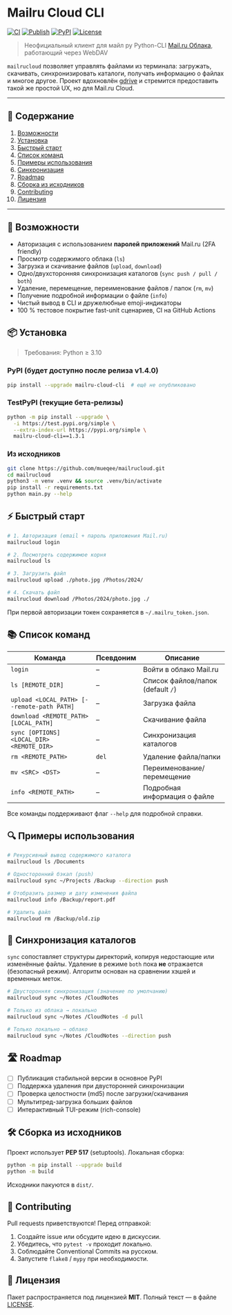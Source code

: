 # Mailru Cloud CLI

[![CI](https://github.com/mueqee/mailrucloud/actions/workflows/ci.yml/badge.svg)](https://github.com/mueqee/mailrucloud/actions/workflows/ci.yml)
[![Publish](https://github.com/mueqee/mailrucloud/actions/workflows/publish.yml/badge.svg)](https://github.com/mueqee/mailrucloud/actions/workflows/publish.yml)
[![PyPI](https://img.shields.io/pypi/v/mailru-cloud-cli.svg)](https://pypi.org/project/mailru-cloud-cli/)
[![License](https://img.shields.io/badge/license-MIT-blue.svg)](LICENSE)

> Неофициальный клиент для майл ру Python-CLI [Mail.ru Облака](https://cloud.mail.ru), работающий через WebDAV

`mailrucloud` позволяет управлять файлами из терминала: загружать, скачивать, синхронизировать каталоги, получать информацию о файлах и многое другое. Проект вдохновлён [gdrive](https://github.com/prasmussen/gdrive) и стремится предоставить такой же простой UX, но для Mail.ru Cloud.

---

## 📑 Содержание

1. [Возможности](#-возможности)
2. [Установка](#-установка)
3. [Быстрый старт](#-быстрый-старт)
4. [Список команд](#-список-команд)
5. [Примеры использования](#-примеры-использования)
6. [Синхронизация](#-синхронизация)
7. [Roadmap](#-roadmap)
8. [Сборка из исходников](#-сборка-из-исходников)
9. [Contributing](#-contributing)
10. [Лицензия](#-лицензия)

---

## 🚀 Возможности

* Авторизация с использованием **паролей приложений** Mail.ru (2FA friendly)
* Просмотр содержимого облака (`ls`)
* Загрузка и скачивание файлов (`upload`, `download`)
* Одно/двухсторонняя синхронизация каталогов (`sync push / pull / both`)
* Удаление, перемещение, переименование файлов / папок (`rm`, `mv`)
* Получение подробной информации о файле (`info`)
* Чистый вывод в CLI и дружелюбные emoji-индикаторы
* 100 % тестовое покрытие fast-unit сценариев, CI на GitHub Actions

## 📦 Установка

> Требования: Python ≥ 3.10

### PyPI (будет доступно после релиза v1.4.0)
```bash
pip install --upgrade mailru-cloud-cli  # ещё не опубликовано
```

### TestPyPI (текущие бета-релизы)
```bash
python -m pip install --upgrade \
  -i https://test.pypi.org/simple \
  --extra-index-url https://pypi.org/simple \
  mailru-cloud-cli==1.3.1
```

### Из исходников
```bash
git clone https://github.com/mueqee/mailrucloud.git
cd mailrucloud
python3 -m venv .venv && source .venv/bin/activate
pip install -r requirements.txt
python main.py --help
```

## ⚡️ Быстрый старт

```bash
# 1. Авторизация (email + пароль приложения Mail.ru)
mailrucloud login

# 2. Посмотреть содержимое корня
mailrucloud ls

# 3. Загрузить файл
mailrucloud upload ./photo.jpg /Photos/2024/

# 4. Скачать файл
mailrucloud download /Photos/2024/photo.jpg ./
```

При первой авторизации токен сохраняется в `~/.mailru_token.json`.

## 📚 Список команд

| Команда | Псевдоним | Описание |
|---------|-----------|----------|
| `login` | – | Войти в облако Mail.ru |
| `ls [REMOTE_DIR]` | – | Список файлов/папок (default `/`) |
| `upload <LOCAL_PATH> [--remote-path PATH]` | – | Загрузка файла |
| `download <REMOTE_PATH> [LOCAL_PATH]` | – | Скачивание файла |
| `sync [OPTIONS] <LOCAL_DIR> <REMOTE_DIR>` | – | Синхронизация каталогов |
| `rm <REMOTE_PATH>` | `del` | Удаление файла/папки |
| `mv <SRC> <DST>` | – | Переименование/перемещение |
| `info <REMOTE_PATH>` | – | Подробная информация о файле |

Все команды поддерживают флаг `--help` для подробной справки.

## 🔍 Примеры использования

```bash
# Рекурсивный вывод содержимого каталога
mailrucloud ls /Documents

# Односторонний бэкап (push)
mailrucloud sync ~/Projects /Backup --direction push

# Отобразить размер и дату изменения файла
mailrucloud info /Backup/report.pdf

# Удалить файл
mailrucloud rm /Backup/old.zip
```

## 🔄 Синхронизация каталогов

`sync` сопоставляет структуры директорий, копируя недостающие или изменённые файлы.
Удаление в режиме `both` пока **не** отражается (безопасный режим). Алгоритм основан на сравнении хэшей и временных меток.

```bash
# Двусторонняя синхронизация (значение по умолчанию)
mailrucloud sync ~/Notes /CloudNotes

# Только из облака → локально
mailrucloud sync ~/Notes /CloudNotes -d pull

# Только локально → облако
mailrucloud sync ~/Notes /CloudNotes --direction push
```

## 🛣 Roadmap

- [ ] Публикация стабильной версии в основное PyPI
- [ ] Поддержка удаления при двусторонней синхронизации
- [ ] Проверка целостности (md5) после загрузки/скачивания
- [ ] Мультитред-загрузка больших файлов
- [ ] Интерактивный TUI-режим (rich-console)

## 🛠 Сборка из исходников

Проект использует **PEP 517** (setuptools). Локальная сборка:
```bash
python -m pip install --upgrade build
python -m build
```
Исходники пакуются в `dist/`.

## 🤝 Contributing

Pull requests приветствуются! Перед отправкой:
1. Создайте issue или обсудите идею в дискуссии.
2. Убедитесь, что `pytest -v` проходит локально.
3. Соблюдайте Conventional Commits на русском.
4. Запустите `flake8` / `mypy` при необходимости.

## 📝 Лицензия

Пакет распространяется под лицензией **MIT**. Полный текст — в файле [LICENSE](LICENSE).

